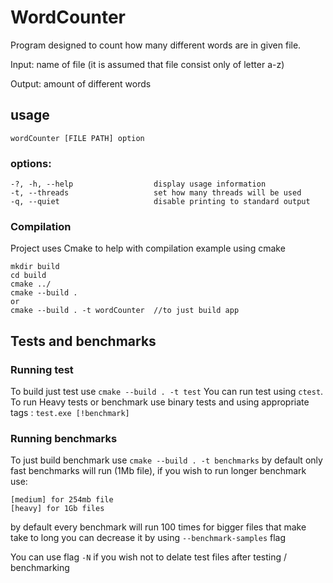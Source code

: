 # WordCounter 

Program designed to count how many different words are in given file.

Input: name of file (it is assumed that file consist only of letter a-z)

Output: amount of different words 

## usage 

` wordCounter [FILE PATH] option  ` 

### options: 

    -?, -h, --help                  display usage information
    -t, --threads                   set how many threads will be used
    -q, --quiet                     disable printing to standard output

### Compilation

Project uses Cmake to help with compilation example using cmake

```
mkdir build 
cd build 
cmake ../
cmake --build .
or 
cmake --build . -t wordCounter  //to just build app

```

## Tests and benchmarks 

### Running test 

To build just test use `cmake --build . -t test` You can run test using `ctest`. To run Heavy tests or benchmark use binary tests and using appropriate tags : `test.exe [!benchmark]`

### Running benchmarks

To just build benchmark use `cmake --build . -t benchmarks` by default only fast benchmarks will run (1Mb file), if you wish to run longer benchmark use:

```
[medium] for 254mb file 
[heavy] for 1Gb files
```
by default every benchmark will run 100 times for bigger files that make take to long you can decrease it by using `--benchmark-samples` flag

You can use flag `-N` if you wish not to delate test files after testing / benchmarking 